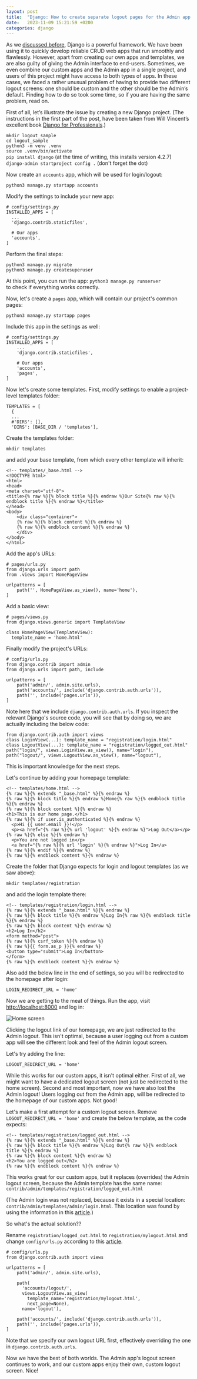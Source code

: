 ```yaml
---
layout: post
title:  "Django: How to create separate logout pages for the Admin app and your own apps"
date:   2023-11-09 15:21:59 +0200
categories: django
---
```

As we [discussed before][discussed-before], Django is a powerful framework. We have been using it to quickly develop reliable CRUD web apps that run smoothly and flawlessly. However, apart from creating our own apps and templates, we are also guilty of giving the Admin interface to end-users. Sometimes, we even combine our custom apps and the Admin app in a single project, and users of this project might have access to both types of apps. In these cases, we faced a rather unusual problem of having to provide two different logout screens: one should be custom and the other should be the Admin’s default. Finding how to do so took some time, so if you are having the same problem, read on.

First of all, let’s illustrate the issue by creating a new Django project. (The instructions in the first part of the post, have been taken from Will Vincent’s excellent book [Django for Professionals][django-for-professionals].)

`mkdir logout_sample`   
`cd logout_sample`   
`python3 -m venv .venv`   
`source .venv/bin/activate`   
`pip install django` (at the time of writing, this installs version 4.2.7)   
`django-admin startproject config .` (don't forget the dot)

Now create an `accounts` app, which will be used for login/logout:   

`python3 manage.py startapp accounts`

Modify the settings to include your new app:

    # config/settings.py
    INSTALLED_APPS = [
      ...
      'django.contrib.staticfiles',

      # Our apps
      'accounts',
    ]

Perform the final steps:

`python3 manage.py migrate`   
`python3 manage.py createsuperuser`

At this point, you cun run the app: `python3 manage.py runserver`   
to check if everything works correctly.

Now, let's create a `pages` app, which will contain our project's common pages:   

`python3 manage.py startapp pages`   

Include this app in the settings as well:

    # config/settings.py
    INSTALLED_APPS = [
        ...
        'django.contrib.staticfiles',

        # Our apps
        'accounts',
        'pages',
    ]

Now let's create some templates. First, modify settings to enable a project-level templates folder:

    TEMPLATES = [
      {
      ...
      #'DIRS': [],
      'DIRS': [BASE_DIR / 'templates'],

Create the templates folder:   

`mkdir templates`   

and add your base template, from which every other template will inherit:

    <!-- templates/_base.html -->   
    <!DOCTYPE html>
    <html>
    <head>
    <meta charset="utf-8">
    <title>{% raw %}{% block title %}{% endraw %}Our Site{% raw %}{% endblock title %}{% endraw %}</title>
    </head>
    <body>
        <div class="container">
        {% raw %}{% block content %}{% endraw %}
        {% raw %}{% endblock content %}{% endraw %}
        </div>
    </body>
    </html>

Add the app's URLs:

    # pages/urls.py
    from django.urls import path
    from .views import HomePageView

    urlpatterns = [
        path('', HomePageView.as_view(), name='home'),
    ]

Add a basic view:

    # pages/views.py
    from django.views.generic import TemplateView

    class HomePageView(TemplateView):
      template_name = 'home.html'

Finally modify the project's URLs:

    # config/urls.py
    from django.contrib import admin
    from django.urls import path, include

    urlpatterns = [
        path('admin/', admin.site.urls),
        path('accounts/', include('django.contrib.auth.urls')),
        path('', include('pages.urls')),
    ]

Note here that we include `django.contrib.auth.urls`. If you inspect the relevant Django's source code, you will see that by doing so, we are actually including the below code:

    from django.contrib.auth import views
    class LoginView(...): template_name = "registration/login.html"
    class LogoutView(...): template_name = "registration/logged_out.html"
    path("login/", views.LoginView.as_view(), name="login"),
    path("logout/", views.LogoutView.as_view(), name="logout"),

This is important knowledge for the next steps.

Let's continue by adding your homepage template:

    <!-- templates/home.html -->
    {% raw %}{% extends "_base.html" %}{% endraw %}
    {% raw %}{% block title %}{% endraw %}Home{% raw %}{% endblock title %}{% endraw %}
    {% raw %}{% block content %}{% endraw %}
    <h1>This is our home page.</h1>
    {% raw %}{% if user.is_authenticated %}{% endraw %}
      <p>Hi {{ user.email }}!</p>
      <p><a href="{% raw %}{% url 'logout' %}{% endraw %}">Log Out</a></p>
    {% raw %}{% else %}{% endraw %}
      <p>You are not logged in</p>
      <a href="{% raw %}{% url 'login' %}{% endraw %}">Log In</a>
    {% raw %}{% endif %}{% endraw %}
    {% raw %}{% endblock content %}{% endraw %}

Create the folder that Django expects for login and logout templates (as we saw above):
  
`mkdir templates/registration`    

and add the login template there:

    <!-- templates/registration/login.html -->
    {% raw %}{% extends "_base.html" %}{% endraw %}
    {% raw %}{% block title %}{% endraw %}Log In{% raw %}{% endblock title %}{% endraw %}
    {% raw %}{% block content %}{% endraw %}
    <h2>Log In</h2>
    <form method="post">
    {% raw %}{% csrf_token %}{% endraw %}
    {% raw %}{{ form.as_p }}{% endraw %}
    <button type="submit">Log In</button>
    </form>
    {% raw %}{% endblock content %}{% endraw %}

Also add the below line in the end of settings, so you will be redirected to the homepage after login:

`LOGIN_REDIRECT_URL = 'home'`   

Now we are getting to the meat of things. Run the app, visit [http://localhost:8000][localhost] and log in:

![Home screen](/agouliel.github.io/assets/1.png)

Clicking the logout link of our homepage, we are just redirected to the Admin logout. This isn't optimal, because a user logging out from a custom app will see the different look and feel of the Admin logout screen.

Let's try adding the line:

`LOGOUT_REDIRECT_URL = 'home'`   

While this works for our custom apps, it isn't optimal either. First of all, we might want to have a dedicated logout screen (not just be redirected to the home screen). Second and most important, now we have also lost the Admin logout! Users logging out from the Admin app, will be redirected to the homepage of our custom apps. Not good!

Let's make a first attempt for a custom logout screen. Remove `LOGOUT_REDIRECT_URL = 'home'` and create the below template, as the code expects:

    <!-- templates/registration/logged_out.html -->
    {% raw %}{% extends "_base.html" %}{% endraw %}
    {% raw %}{% block title %}{% endraw %}Log Out{% raw %}{% endblock title %}{% endraw %}
    {% raw %}{% block content %}{% endraw %}
    <h2>You are logged out</h2>
    {% raw %}{% endblock content %}{% endraw %}

This works great for our custom apps, but it replaces (overrides) the Admin logout screen, because the Admin template has the same name: `contrib/admin/templates/registration/logged_out.html`

(The Admin login was not replaced, because it exists in a special location: `contrib/admin/templates/admin/login.html`. This location was found by using the information in this [article].)

So what's the actual solution??

Rename `registration/logged_out.html` to `registration/mylogout.html`
and change `config/urls.py` according to this [article][article2].

    # config/urls.py
    from django.contrib.auth import views

    urlpatterns = [
        path('admin/', admin.site.urls),

        path(
          'accounts/logout/',
          views.LogoutView.as_view(
            template_name='registration/mylogout.html',
            next_page=None),
          name='logout'),

        path('accounts/', include('django.contrib.auth.urls')),
        path('', include('pages.urls')),
    ]

Note that we specify our own logout URL first, effectively overriding the one in `django.contrib.auth.urls`.

Now we have the best of both worlds. The Admin app's logout screen continues to work, and our custom apps enjoy their own, custom logout screen. Nice!

[discussed-before]: http://agouliel.github.io/sharepoint/2022/11/18/how-did-we-make-transition-from-desktop-web.html
[django-for-professionals]: https://djangoforprofessionals.com
[localhost]: http://localhost:8000
[article]: https://stackoverflow.com/questions/19919547/where-can-i-find-the-source-file-of-admin-site-urls
[article2]: https://stackoverflow.com/questions/59692899/using-loginview-and-logoutview-with-custom-templates]
